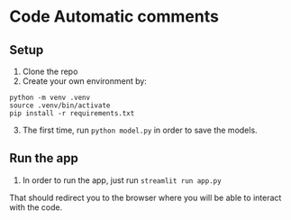 # Code Automatic comments

## Setup
1. Clone the repo
2. Create your own environment by:
```
python -m venv .venv
source .venv/bin/activate
pip install -r requirements.txt
```
3. The first time, run `python model.py` in order to save the models.

## Run the app
1. In order to run the app, just run ```streamlit run app.py```

That should redirect you to the browser where you will be able to interact with the code.
